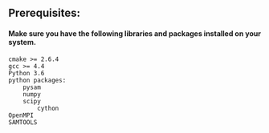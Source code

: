 ## Prerequisites:

#### Make sure you have the following libraries and packages installed on your system.

    cmake >= 2.6.4
    gcc >= 4.4
    Python 3.6
    python packages:
	    pysam
	    numpy
	    scipy
      	    cython
    OpenMPI
    SAMTOOLS
